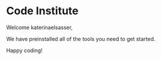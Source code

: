 # Code Institute

Welcome katerinaelsasser,

We have preinstalled all of the tools you need to get started.

Happy coding!